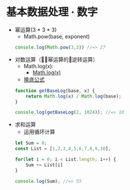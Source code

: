 # 基本数据处理 · 数字
- 幂运算(3 * 3 * 3)
    - Math.pow(base, exponent)
    ```js
    console.log(Math.pow(3,3)) //=> 27
    ```
- 对数运算（幂运算的逆转运算）
    - Math.log(x): 
        - [Math.log(x)](./img/equation-1.svg)
    - [换底公式](./img/equation.svg)
    ```js
    function getBaseLog(base, x) {
        return Math.log(x) / Math.log(base);
    }

    console.log(getBaseLog(2, 1024)); //=> 10
    ```
- 求和运算
    - 运用循环计算
    ```js
    let Sum = 0;
    const List = [1,2,3,4,5,6,7,8,9,10];

    for(let i = 0; i < List.length; i++) {
        Sum += List[i]
    }

    console.log(Sum); //=> 55
    ```